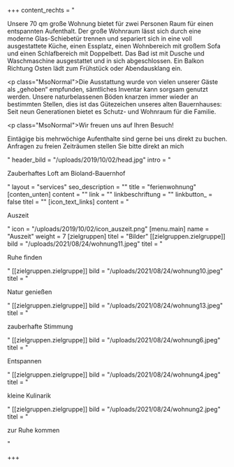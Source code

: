 +++
content_rechts = "<p>Unsere 70 qm große Wohnung bietet für zwei Personen Raum für einen entspannten Aufenthalt. Der große Wohnraum lässt sich durch eine moderne Glas-Schiebetür trennen und separiert sich in eine voll ausgestattete Küche, einen Essplatz, einen Wohnbereich mit großem Sofa und einen Schlafbereich mit Doppelbett. Das Bad ist mit Dusche und Waschmaschine ausgestattet und in sich abgeschlossen. Ein Balkon Richtung Osten lädt zum Frühstück oder Abendausklang ein.</p><p class=\"MsoNormal\">Die Ausstattung wurde von vielen unserer Gäste als „gehoben“ empfunden, sämtliches Inventar kann sorgsam genutzt werden. Unsere naturbelassenen Böden knarzen immer wieder an bestimmten Stellen, dies ist das Gütezeichen unseres alten Bauernhauses: Seit neun Generationen bietet es Schutz- und Wohnraum für die Familie.</p><p class=\"MsoNormal\">Wir freuen uns auf Ihren Besuch!</p><p>Eintägige bis mehrwöchige Aufenthalte sind gerne bei uns direkt zu buchen. Anfragen zu freien Zeiträumen stellen Sie bitte direkt an mich</p>"
header_bild = "/uploads/2019/10/02/head.jpg"
intro = "<p>Zauberhaftes Loft am Bioland-Bauernhof</p>"
layout = "services"
seo_description = ""
title = "ferienwohnung"
[conten_unten]
content = ""
link = ""
linkbeschriftung = ""
linkbutton_ = false
titel = ""
[icon_text_links]
content = "<p>Auszeit</p>"
icon = "/uploads/2019/10/02/icon_auszeit.png"
[menu.main]
name = "Auszeit"
weight = 7
[zielgruppen]
titel = "Bilder"
[[zielgruppen.zielgruppe]]
bild = "/uploads/2021/08/24/wohnung11.jpeg"
titel = "<p>Ruhe finden</p>"
[[zielgruppen.zielgruppe]]
bild = "/uploads/2021/08/24/wohnung10.jpeg"
titel = "<p>Natur genießen</p>"
[[zielgruppen.zielgruppe]]
bild = "/uploads/2021/08/24/wohnung13.jpeg"
titel = "<p>zauberhafte Stimmung</p>"
[[zielgruppen.zielgruppe]]
bild = "/uploads/2021/08/24/wohnung6.jpeg"
titel = "<p>Entspannen</p>"
[[zielgruppen.zielgruppe]]
bild = "/uploads/2021/08/24/wohnung4.jpeg"
titel = "<p>kleine Kulinarik</p>"
[[zielgruppen.zielgruppe]]
bild = "/uploads/2021/08/24/wohnung2.jpeg"
titel = "<p>zur Ruhe kommen</p>"

+++
